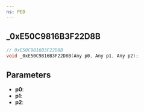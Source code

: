 ```yaml
---
ns: PED
---
```

## _0xE50C9816B3F22D8B

```c
// 0xE50C9816B3F22D8B
void _0xE50C9816B3F22D8B(Any p0, Any p1, Any p2);
```

## Parameters
* **p0**:
* **p1**:
* **p2**:
